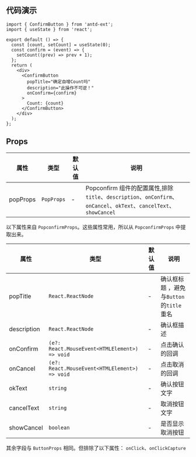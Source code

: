 ## 代码演示

```tsx
import { ConfirmButton } from 'antd-ext';
import { useState } from 'react';

export default () => {
  const [count, setCount] = useState(0);
  const confirm = (event) => {
    setCount((prev) => prev + 1);
  };
  return (
    <div>
      <ConfirmButton
        popTitle="确定自增Count吗"
        description="此操作不可逆！"
        onConfirm={confirm}
      >
        Count: {count}
      </ConfirmButton>
    </div>
  );
};
```

## Props

| 属性     | 类型       | 默认值 | 说明                                                                                                                |
| -------- | ---------- | ------ | ------------------------------------------------------------------------------------------------------------------- |
| popProps | `PopProps` | -      | Popconfirm 组件的配置属性,排除`title`、`description`、`onConfirm`、`onCancel`、`okText`、`cancelText`、`showCancel` |

以下属性来自 `PopconfirmProps`。这些属性常用，所以从 `PopconfirmProps` 中提取出来。

| 属性        | 类型                                          | 默认值 | 说明                                     |
| ----------- | --------------------------------------------- | ------ | ---------------------------------------- |
| popTitle    | `React.ReactNode`                             | -      | 确认框标题 ，避免与`Button`的`title`重名 |
| description | `React.ReactNode`                             | -      | 确认框描述                               |
| onConfirm   | `(e?: React.MouseEvent<HTMLElement>) => void` | -      | 点击确认的回调                           |
| onCancel    | `(e?: React.MouseEvent<HTMLElement>) => void` | -      | 点击取消的回调                           |
| okText      | `string`                                      | -      | 确认按钮文字                             |
| cancelText  | `string`                                      | -      | 取消按钮文字                             |
| showCancel  | `boolean`                                     | -      | 是否显示取消按钮                         |

其余字段与 `ButtonProps` 相同。但排除了以下属性： `onClick`、`onClickCapture`
